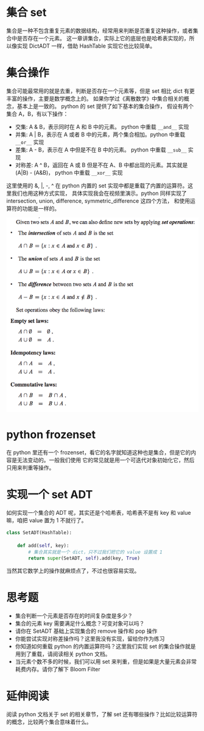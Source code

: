 # 集合 set

集合是一种不包含重复元素的数据结构，经常用来判断是否重复这种操作，或者集合中是否存在一个元素。
这一章讲集合，实际上它的底层也是哈希表实现的，所以像实现 DictADT 一样，借助 HashTable 实现它也比较简单。


# 集合操作
集合可能最常用的就是去重，判断是否存在一个元素等，但是 set 相比 dict 有更丰富的操作，主要是数学概念上的。
如果你学过《离散数学》中集合相关的概念，基本上是一致的。 python 的 set 提供了如下基本的集合操作，
假设有两个集合 A，B，有以下操作：

- 交集: A & B，表示同时在 A 和 B 中的元素。 python 中重载  `__and__` 实现
- 并集: A | B，表示在 A 或者 B 中的元素，两个集合相加。python 中重载 `__or__` 实现
- 差集:  A - B，表示在 A 中但是不在 B 中的元素。 python 中重载 `__sub__` 实现
- 对称差: A ^ B，返回在 A 或 B 但是不在 A、B 中都出现的元素。其实就是 (A|B) - (A&B)， python 中重载 `__xor__` 实现

这里使用的  &, |, -, ^ 在 python 内置的 set 实现中都是重载了内置的运算符。这里我们也用这种方式实现，
具体实现我会在视频里演示。python 同样实现了  intersection, union, difference, symmetric_difference 这四个方法，
和使用运算符的功能是一样的。

![](set.png)

# python frozenset
在 python 里还有一个 frozenset，看它的名字就知道这种也是集合，但是它的内容是无法变动的。一般我们使用
它的常见就是用一个可迭代对象初始化它，然后只用来判重等操作。


# 实现一个 set ADT
如何实现一个集合的 ADT 呢，其实还是个哈希表，哈希表不是有 key 和 value 嘛，咱把 value 置为 1 不就行了。

```py
class SetADT(HashTable):

    def add(self, key):
        # 集合其实就是一个 dict，只不过我们把它的 value 设置成 1
        return super(SetADT, self).add(key, True)
```

当然其它数学上的操作就麻烦点了，不过也很容易实现。


# 思考题
- 集合判断一个元素是否存在的时间复杂度是多少？
- 集合的元素 key 需要满足什么概念？可变对象可以吗？
- 请你在 SetADT 基础上实现集合的 remove 操作和 pop 操作
- 你能尝试实现对称差操作吗？这里我没有实现，留给你作为练习
- 你知道如何重载 python 的内置运算符吗？这里我们实现 set 的集合操作就是用到了重载，请阅读相关 python 文档。
- 当元素个数不多的时候，我们可以用 set 来判重，但是如果是大量元素会非常耗费内存。请你了解下 Bloom Filter


# 延伸阅读
阅读 python 文档关于 set 的相关章节，了解 set 还有哪些操作？比如比较运算符的概念，比较两个集合意味着什么。
